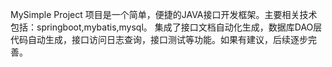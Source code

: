 MySimple Project 项目是一个简单，便捷的JAVA接口开发框架。主要相关技术包括：springboot,mybatis,mysql。 集成了接口文档自动化生成，数据库DAO层代码自动生成，接口访问日志查询，接口测试等功能。如果有建议，后续逐步完善。
